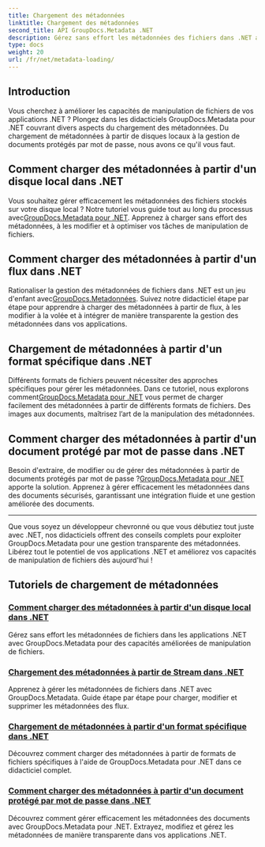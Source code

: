 ```yaml
---
title: Chargement des métadonnées
linktitle: Chargement des métadonnées
second_title: API GroupDocs.Metadata .NET
description: Gérez sans effort les métadonnées des fichiers dans .NET avec GroupDocs.Metadata. Apprenez les techniques de chargement, d'édition et bien plus encore pour des capacités améliorées de manipulation de fichiers.
type: docs
weight: 20
url: /fr/net/metadata-loading/
---
```

## Introduction

Vous cherchez à améliorer les capacités de manipulation de fichiers de vos applications .NET ? Plongez dans les didacticiels GroupDocs.Metadata pour .NET couvrant divers aspects du chargement des métadonnées. Du chargement de métadonnées à partir de disques locaux à la gestion de documents protégés par mot de passe, nous avons ce qu'il vous faut.

## Comment charger des métadonnées à partir d'un disque local dans .NET

 Vous souhaitez gérer efficacement les métadonnées des fichiers stockés sur votre disque local ? Notre tutoriel vous guide tout au long du processus avec[GroupDocs.Metadata pour .NET](./load-metadata-local-disk/). Apprenez à charger sans effort des métadonnées, à les modifier et à optimiser vos tâches de manipulation de fichiers.

## Comment charger des métadonnées à partir d'un flux dans .NET

 Rationaliser la gestion des métadonnées de fichiers dans .NET est un jeu d'enfant avec[GroupDocs.Metadonnées](./load-metadata-stream/). Suivez notre didacticiel étape par étape pour apprendre à charger des métadonnées à partir de flux, à les modifier à la volée et à intégrer de manière transparente la gestion des métadonnées dans vos applications.

## Chargement de métadonnées à partir d'un format spécifique dans .NET

 Différents formats de fichiers peuvent nécessiter des approches spécifiques pour gérer les métadonnées. Dans ce tutoriel, nous explorons comment[GroupDocs.Metadata pour .NET](./load-metadata-specific-format/) vous permet de charger facilement des métadonnées à partir de différents formats de fichiers. Des images aux documents, maîtrisez l’art de la manipulation des métadonnées.

## Comment charger des métadonnées à partir d'un document protégé par mot de passe dans .NET

Besoin d'extraire, de modifier ou de gérer des métadonnées à partir de documents protégés par mot de passe ?[GroupDocs.Metadata pour .NET](./load-metadata-password-protected/) apporte la solution. Apprenez à gérer efficacement les métadonnées dans des documents sécurisés, garantissant une intégration fluide et une gestion améliorée des documents.

----
Que vous soyez un développeur chevronné ou que vous débutiez tout juste avec .NET, nos didacticiels offrent des conseils complets pour exploiter GroupDocs.Metadata pour une gestion transparente des métadonnées. Libérez tout le potentiel de vos applications .NET et améliorez vos capacités de manipulation de fichiers dès aujourd'hui !

## Tutoriels de chargement de métadonnées
### [Comment charger des métadonnées à partir d'un disque local dans .NET](./load-metadata-local-disk/)
Gérez sans effort les métadonnées de fichiers dans les applications .NET avec GroupDocs.Metadata pour des capacités améliorées de manipulation de fichiers.
### [Chargement des métadonnées à partir de Stream dans .NET](./load-metadata-stream/)
Apprenez à gérer les métadonnées de fichiers dans .NET avec GroupDocs.Metadata. Guide étape par étape pour charger, modifier et supprimer les métadonnées des flux.
### [Chargement de métadonnées à partir d'un format spécifique dans .NET](./load-metadata-specific-format/)
Découvrez comment charger des métadonnées à partir de formats de fichiers spécifiques à l'aide de GroupDocs.Metadata pour .NET dans ce didacticiel complet.
### [Comment charger des métadonnées à partir d'un document protégé par mot de passe dans .NET](./load-metadata-password-protected/)
Découvrez comment gérer efficacement les métadonnées des documents avec GroupDocs.Metadata pour .NET. Extrayez, modifiez et gérez les métadonnées de manière transparente dans vos applications .NET.